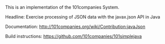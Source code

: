 This is an implementation of the 101companies System.

Headline: Exercise processing of JSON data with the javax.json API in Java

Documentation: http://101companies.org/wiki/Contribution:javaJson

Build instructions: https://github.com/101companies/101simplejava
